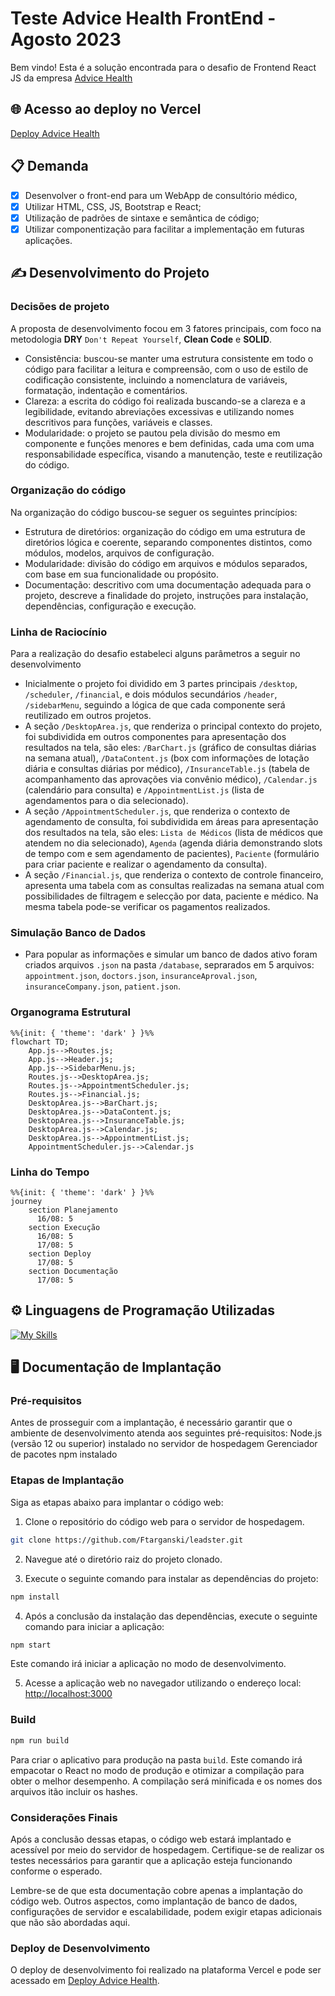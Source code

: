 # Teste Advice Health FrontEnd - Agosto 2023

Bem vindo!
Esta é a solução encontrada para o desafio de Frontend React JS da empresa [Advice Health](https://advicehealth.com.br/) 

## 🌐 Acesso ao deploy no Vercel
[Deploy Advice Health](https://medical-office.vercel.app/) 

## 📋 Demanda
- [x] Desenvolver o front-end para um WebApp de consultório médico,
- [x] Utilizar HTML, CSS, JS, Bootstrap e React;
- [x] Utilização de padrões de sintaxe e semântica de código;
- [x] Utilizar componentização para facilitar a implementação em futuras aplicações.

## ✍️ Desenvolvimento do Projeto

### Decisões de projeto
A proposta de desenvolvimento focou em 3 fatores principais, com foco na metodologia **DRY** `Don't Repeat Yourself`, **Clean Code** e **SOLID**.
- Consistência: buscou-se manter uma estrutura consistente em todo o código para facilitar a leitura e compreensão, com o uso de estilo de codificação consistente, incluindo a nomenclatura de variáveis, formatação, indentação e comentários.
- Clareza: a escrita do código foi realizada buscando-se a clareza e a legibilidade, evitando abreviações excessivas e utilizando nomes descritivos para funções, variáveis e classes. 
- Modularidade: o projeto se pautou pela divisão do mesmo em componente e funções menores e bem definidas, cada uma com uma responsabilidade específica, visando a manutenção, teste e reutilização do código.

### Organização do código
Na organização do código buscou-se seguer os seguintes princípios:
- Estrutura de diretórios: organização do código em uma estrutura de diretórios lógica e coerente, separando componentes distintos, como módulos, modelos, arquivos de configuração.
- Modularidade: divisão do código em arquivos e módulos separados, com base em sua funcionalidade ou propósito.
- Documentação: descritivo com uma documentação adequada para o projeto, descreve a finalidade do projeto, instruções para instalação, dependências, configuração e execução.

### Linha de Raciocínio
Para a realização do desafio estabeleci alguns parâmetros a seguir no desenvolvimento
- Inicialmente o projeto foi dividido em 3 partes principais `/desktop`, `/scheduler`, `/financial`, e dois módulos secundários `/header`, `/sidebarMenu`, seguindo a lógica de que cada componente será reutilizado em outros projetos. 
- A seção `/DesktopArea.js`, que renderiza o principal contexto do projeto, foi subdividida em outros componentes para apresentação dos resultados na tela, são eles: `/BarChart.js` (gráfico de consultas diárias na semana atual), `/DataContent.js` (box com informações de lotação diária e consultas diárias por médico), `/InsuranceTable.js` (tabela de acompanhamento das aprovações via convênio médico), `/Calendar.js` (calendário para consulta) e `/AppointmentList.js` (lista de agendamentos para o dia selecionado).
- A seção `/AppointmentScheduler.js`, que renderiza o contexto de agendamento de consulta, foi subdividida em áreas para apresentação dos resultados na tela, são eles: `Lista de Médicos` (lista de médicos que atendem no dia selecionado), `Agenda` (agenda diária demonstrando slots de tempo com e sem agendamento de pacientes), `Paciente` (formulário para criar paciente e realizar o agendamento da consulta).
- A seção `/Financial.js`, que renderiza o contexto de controle financeiro, apresenta uma tabela com as consultas realizadas na semana atual com possibilidades de filtragem e selecção por data, paciente e médico. Na mesma tabela pode-se verificar os pagamentos realizados.

### Simulação Banco de Dados
- Para popular as informações e simular um banco de dados ativo foram criados arquivos `.json` na pasta `/database`, seprarados em 5 arquivos: `appointment.json`, `doctors.json`, `insuranceAproval.json`, `insuranceCompany.json`, `patient.json`.

### Organograma Estrutural
```mermaid
%%{init: { 'theme': 'dark' } }%%
flowchart TD;
    App.js-->Routes.js;
    App.js-->Header.js;
    App.js-->SidebarMenu.js;
    Routes.js-->DesktopArea.js;
    Routes.js-->AppointmentScheduler.js;
    Routes.js-->Financial.js;
    DesktopArea.js-->BarChart.js;
    DesktopArea.js-->DataContent.js;
    DesktopArea.js-->InsuranceTable.js;
    DesktopArea.js-->Calendar.js;
    DesktopArea.js-->AppointmentList.js;
    AppointmentScheduler.js-->Calendar.js
```

### Linha do Tempo
```mermaid
%%{init: { 'theme': 'dark' } }%%
journey
    section Planejamento
      16/08: 5
    section Execução
      16/08: 5
      17/08: 5
    section Deploy
      17/08: 5
    section Documentação
      17/08: 5
```

## ⚙️ Linguagens de Programação Utilizadas
[![My Skills](https://skillicons.dev/icons?i=react,js,html,css,bootstrap,materialui&theme=dark)](https://www.linkedin.com/in/targanski/)

## 🖥️ Documentação de Implantação

### Pré-requisitos
Antes de prosseguir com a implantação, é necessário garantir que o ambiente de desenvolvimento atenda aos seguintes pré-requisitos:
Node.js (versão 12 ou superior) instalado no servidor de hospedagem
Gerenciador de pacotes npm instalado

### Etapas de Implantação
Siga as etapas abaixo para implantar o código web:

1. Clone o repositório do código web para o servidor de hospedagem.
```bash
git clone https://github.com/Ftarganski/leadster.git
```

2. Navegue até o diretório raiz do projeto clonado.

3. Execute o seguinte comando para instalar as dependências do projeto:
```bash
npm install
```

4. Após a conclusão da instalação das dependências, execute o seguinte comando para iniciar a aplicação:
```bash
npm start
```
Este comando irá iniciar a aplicação no modo de desenvolvimento.

5. Acesse a aplicação web no navegador utilizando o endereço local: 
[http://localhost:3000](http://localhost:3000)

### Build
```bash
npm run build
```
Para criar o aplicativo para produção na pasta `build`. Este comando irá empacotar o React no modo de produção e otimizar a compilação para obter o melhor desempenho. A compilação será minificada e os nomes dos arquivos itão incluir os hashes.

### Considerações Finais
Após a conclusão dessas etapas, o código web estará implantado e acessível por meio do servidor de hospedagem. Certifique-se de realizar os testes necessários para garantir que a aplicação esteja funcionando conforme o esperado.

Lembre-se de que esta documentação cobre apenas a implantação do código web. Outros aspectos, como implantação de banco de dados, configurações de servidor e escalabilidade, podem exigir etapas adicionais que não são abordadas aqui.

### Deploy de Desenvolvimento
O deploy de desenvolvimento foi realizado na plataforma Vercel e pode ser acessado em [Deploy Advice Health](https://medical-office.vercel.app/). 
